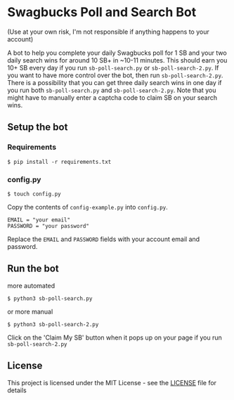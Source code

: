 # Swagbucks Poll and Search Bot

(Use at your own risk, I'm not responsible if anything happens to your account)

A bot to help you complete your daily Swagbucks poll for 1 SB and your two daily search wins for around 10 SB+ in ~10-11 minutes. This should earn you 10+ SB every day if you run `sb-poll-search.py` or `sb-poll-search-2.py`. If you want to have more control over the bot, then run `sb-poll-search-2.py`. There is a possibility that you can get three daily search wins in one day if you run both `sb-poll-search.py` and `sb-poll-search-2.py`. Note that you might have to manually enter a captcha code to claim SB on your search wins.


## Setup the bot

### Requirements

```
$ pip install -r requirements.txt
```

### config.py

```
$ touch config.py
```
Copy the contents of `config-example.py` into `config.py`. <br/>

```
EMAIL = "your email"
PASSWORD = "your password"
```

Replace the `EMAIL` and `PASSWORD` fields with your account email and password.


## Run the bot

more automated
```
$ python3 sb-poll-search.py
```

or more manual
```
$ python3 sb-poll-search-2.py
```

Click on the 'Claim My SB' button when it pops up on your page if you run `sb-poll-search-2.py`

## License

This project is licensed under the MIT License - see the [LICENSE](LICENSE) file for details
